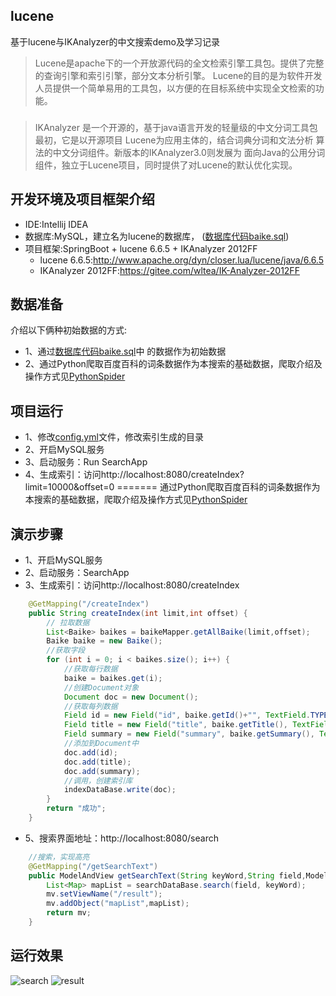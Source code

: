 ## lucene
基于lucene与IKAnalyzer的中文搜索demo及学习记录<br>

> Lucene是apache下的一个开放源代码的全文检索引擎工具包。提供了完整的查询引擎和索引引擎，部分文本分析引擎。
Lucene的目的是为软件开发人员提供一个简单易用的工具包，以方便的在目标系统中实现全文检索的功能。
###
> IKAnalyzer 是一个开源的，基于java语言开发的轻量级的中文分词工具包最初，它是以开源项目 Lucene为应用主体的，结合词典分词和文法分析
算法的中文分词组件。新版本的IKAnalyzer3.0则发展为 面向Java的公用分词组件，独立于Lucene项目，同时提供了对Lucene的默认优化实现。

## 开发环境及项目框架介绍
+ IDE:Intellij IDEA
+ 数据库:MySQL，建立名为lucene的数据库， ([数据库代码baike.sql](https://github.com/suxiongwei/lucene/blob/master/src/main/resources/static/db/baike.sql))
+ 项目框架:SpringBoot + lucene 6.6.5 + IKAnalyzer 2012FF
    + lucene 6.6.5:<http://www.apache.org/dyn/closer.lua/lucene/java/6.6.5>
    + IKAnalyzer 2012FF:<https://gitee.com/wltea/IK-Analyzer-2012FF>
## 数据准备
介绍以下俩种初始数据的方式:
- 1、通过[数据库代码baike.sql](https://github.com/suxiongwei/lucene/blob/master/src/main/resources/static/db/baike.sql)中
的数据作为初始数据
- 2、通过Python爬取百度百科的词条数据作为本搜索的基础数据，爬取介绍及操作方式见[PythonSpider](https://github.com/suxiongwei/PythonSpider)
## 项目运行
- 1、修改[config.yml](https://github.com/suxiongwei/lucene/tree/master/src/main/resources/config.yml)文件，修改索引生成的目录
- 2、开启MySQL服务
- 3、启动服务：Run SearchApp
- 4、生成索引：访问http://localhost:8080/createIndex?limit=10000&offset=0
=======
通过Python爬取百度百科的词条数据作为本搜索的基础数据，爬取介绍及操作方式见[PythonSpider](https://github.com/suxiongwei/PythonSpider) 
## 演示步骤
- 1、开启MySQL服务
- 2、启动服务：SearchApp
- 3、生成索引：访问http://localhost:8080/createIndex
```java
    @GetMapping("/createIndex")
    public String createIndex(int limit,int offset) {
        // 拉取数据
        List<Baike> baikes = baikeMapper.getAllBaike(limit,offset);
        Baike baike = new Baike();
        //获取字段
        for (int i = 0; i < baikes.size(); i++) {
            //获取每行数据
            baike = baikes.get(i);
            //创建Document对象
            Document doc = new Document();
            //获取每列数据
            Field id = new Field("id", baike.getId()+"", TextField.TYPE_STORED);
            Field title = new Field("title", baike.getTitle(), TextField.TYPE_STORED);
            Field summary = new Field("summary", baike.getSummary(), TextField.TYPE_STORED);
            //添加到Document中
            doc.add(id);
            doc.add(title);
            doc.add(summary);
            //调用，创建索引库
            indexDataBase.write(doc);
        }
        return "成功";
    }
```

- 5、搜索界面地址：http://localhost:8080/search
```java
    //搜索，实现高亮
    @GetMapping("/getSearchText")
    public ModelAndView getSearchText(String keyWord,String field,ModelAndView mv) throws Exception {
        List<Map> mapList = searchDataBase.search(field, keyWord);
        mv.setViewName("/result");
        mv.addObject("mapList",mapList);
        return mv;
    }
```
## 运行效果
![search](https://github.com/suxiongwei/lucene/blob/master/src/main/resources/static/img/search.jpg)
![result](https://github.com/suxiongwei/lucene/blob/master/src/main/resources/static/img/result.jpg)

